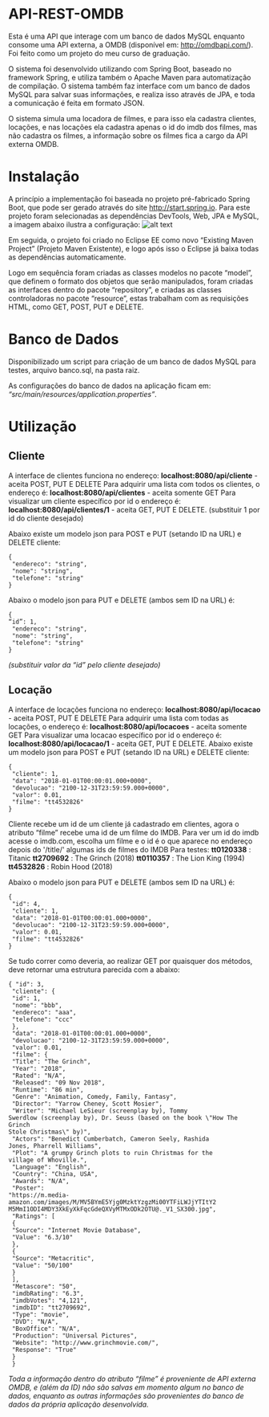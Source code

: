 # API-REST-OMDB

Esta é uma API que interage com um banco de dados MySQL enquanto consome uma API externa, a OMDB (disponível em: http://omdbapi.com/).
Foi feito como um projeto do meu curso de graduação.


O sistema foi desenvolvido utilizando com Spring Boot, baseado no framework Spring, e utiliza também o Apache Maven para automatização de compilação. O sistema também faz interface com um banco de dados MySQL para salvar suas informações, e realiza isso através de JPA, e toda a comunicação é feita em formato JSON.

O sistema simula uma locadora de filmes, e para isso ela cadastra clientes, locações, e nas locações ela cadastra apenas o id do imdb dos filmes, mas não cadastra os filmes, a informação sobre os filmes fica a cargo da API externa OMDB.

# Instalação

A princípio a implementação foi baseada no projeto pré-fabricado Spring
Boot, que pode ser gerado através do site <http://start.spring.io>.
Para este projeto foram selecionadas as dependências DevTools, Web, JPA
e MySQL, a imagem abaixo ilustra a configuração:
![alt text](https://i.imgur.com/D6hoVsP.png)

Em seguida, o projeto foi criado no Eclipse EE como novo “Existing Maven Project” (Projeto Maven Existente), e logo após isso o Eclipse já baixa todas as dependências automaticamente.

Logo em sequência foram criadas as classes modelos no pacote “model”,
que definem o formato dos objetos que serão manipulados, foram criadas as
interfaces dentro do pacote “repository”, e criadas as classes controladoras no
pacote “resource”, estas trabalham com as requisições HTML, como GET, POST,
PUT e DELETE.

# Banco de Dados

Disponibilizado um script para criação de um banco de dados MySQL para testes, arquivo banco.sql, na pasta raiz.

As configurações do banco de dados na aplicação ficam em: _“src/main/resources/application.properties”_.

# Utilização

## Cliente

A interface de clientes funciona no endereço:
**localhost:8080/api/cliente** - aceita POST, PUT E DELETE
Para adquirir uma lista com todos os clientes, o endereço é:
**localhost:8080/api/clientes** - aceita somente GET
Para visualizar um cliente específico por id o endereço é:
**localhost:8080/api/clientes/1** - aceita GET, PUT E DELETE.
(substituir 1 por id do cliente desejado)

Abaixo existe um modelo json para POST e PUT (setando ID na URL) e
DELETE cliente:
```
{
 "endereco": "string",
 "nome": "string",
 "telefone": "string"
}
```
Abaixo o modelo json para PUT e DELETE (ambos sem ID na URL) é:
```
{
“id”: 1,
 "endereco": "string",
 "nome": "string",
 "telefone": "string"
}
```
_(substituir valor da “id” pelo cliente desejado)_

## Locação

A interface de locações funciona no endereço:
**localhost:8080/api/locacao** - aceita POST, PUT E DELETE
Para adquirir uma lista com todas as locações, o endereço é:
**localhost:8080/api/locacoes** - aceita somente GET
Para visualizar uma locacao específico por id o endereço é:
**localhost:8080/api/locacao/1** - aceita GET, PUT E DELETE.
Abaixo existe um modelo json para POST e PUT (setando ID na URL) e
DELETE cliente:
```
{
 "cliente": 1,
 "data": "2018-01-01T00:00:01.000+0000",
 "devolucao": "2100-12-31T23:59:59.000+0000",
 "valor": 0.01,
 "filme": "tt4532826"
}
```
Cliente recebe um id de um cliente já cadastrado em clientes, agora o
atributo “filme” recebe uma id de um filme do IMDB. Para ver um id do imdb acesse
o imdb.com, escolha um filme e o id é o que aparece no endereço depois do '/title/'
algumas ids de filmes do IMDB Para testes:
**tt0120338** : Titanic
**tt2709692** : The Grinch (2018)
**tt0110357** : The Lion King (1994)
**tt4532826** : Robin Hood (2018)

Abaixo o modelo json para PUT e DELETE (ambos sem ID na URL) é:
```
{
 "id": 4,
 "cliente": 1,
 "data": "2018-01-01T00:00:01.000+0000",
 "devolucao": "2100-12-31T23:59:59.000+0000",
 "valor": 0.01,
 "filme": "tt4532826"
}
```

Se tudo correr como deveria, ao realizar GET por quaisquer dos métodos,
deve retornar uma estrutura parecida com a abaixo:
```
{ "id": 3,
 "cliente": {
 "id": 1,
 "nome": "bbb",
 "endereco": "aaa",
 "telefone": "ccc"
 },
 "data": "2018-01-01T00:00:01.000+0000",
 "devolucao": "2100-12-31T23:59:59.000+0000",
 "valor": 0.01,
 "filme": {
 "Title": "The Grinch",
 "Year": "2018",
 "Rated": "N/A",
 "Released": "09 Nov 2018",
 "Runtime": "86 min",
 "Genre": "Animation, Comedy, Family, Fantasy",
 "Director": "Yarrow Cheney, Scott Mosier",
 "Writer": "Michael LeSieur (screenplay by), Tommy
Swerdlow (screenplay by), Dr. Seuss (based on the book \"How The Grinch
Stole Christmas\" by)",
 "Actors": "Benedict Cumberbatch, Cameron Seely, Rashida
Jones, Pharrell Williams",
 "Plot": "A grumpy Grinch plots to ruin Christmas for the
village of Whoville.",
 "Language": "English",
 "Country": "China, USA",
 "Awards": "N/A",
 "Poster":
"https://m.media-amazon.com/images/M/MV5BYmE5Yjg0MzktYzgzMi00YTFiLWJjYTItY2
M5MmI1ODI4MDY3XkEyXkFqcGdeQXVyMTMxODk2OTU@._V1_SX300.jpg",
 "Ratings": [
 {
 "Source": "Internet Movie Database",
 "Value": "6.3/10"
 },
 {
 "Source": "Metacritic",
 "Value": "50/100"
 }
 ],
 "Metascore": "50",
 "imdbRating": "6.3",
 "imdbVotes": "4,121",
 "imdbID": "tt2709692",
 "Type": "movie",
 "DVD": "N/A",
 "BoxOffice": "N/A",
 "Production": "Universal Pictures",
 "Website": "http://www.grinchmovie.com/",
 "Response": "True"
 }
 }
 ```
 
_Toda a informação dentro do atributo “filme” é proveniente de API externa OMDB, e
(além da ID) não são salvas em momento algum no banco de dados, enquanto as
outras informações são provenientes do banco de dados da própria aplicação
desenvolvida._

